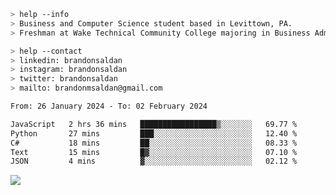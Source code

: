 ````bash
> help --info
> Business and Computer Science student based in Levittown, PA.
> Freshman at Wake Technical Community College majoring in Business Administration.
````

````bash
> help --contact
> linkedin: brandonsaldan
> instagram: brandonsaldan
> twitter: brandonsaldan
> mailto: brandonmsaldan@gmail.com
````

<!--START_SECTION:waka-->

```txt
From: 26 January 2024 - To: 02 February 2024

JavaScript   2 hrs 36 mins   █████████████████▒░░░░░░░   69.77 %
Python       27 mins         ███░░░░░░░░░░░░░░░░░░░░░░   12.40 %
C#           18 mins         ██░░░░░░░░░░░░░░░░░░░░░░░   08.33 %
Text         15 mins         █▓░░░░░░░░░░░░░░░░░░░░░░░   07.10 %
JSON         4 mins          ▓░░░░░░░░░░░░░░░░░░░░░░░░   02.12 %
```

<!--END_SECTION:waka-->

![](https://komarev.com/ghpvc/?username=brandonsaldan&color=6A8AFF)
